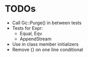 # TODOs

+ Call Gc::Purge() in between tests
+ Tests for Expr:
    - Equal, Eqv
    - AppendStream
+ Use in class member initializers
+ Remove {} on one line conditional
